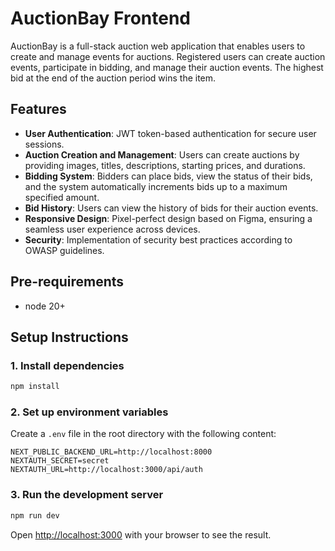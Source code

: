 # AuctionBay Frontend

AuctionBay is a full-stack auction web application that enables users to create and manage events for auctions.
Registered users can create auction events, participate in bidding, and manage their auction events. The highest bid at
the end of the auction period wins the item.

## Features

- **User Authentication**: JWT token-based authentication for secure user sessions.
- **Auction Creation and Management**: Users can create auctions by providing images, titles, descriptions, starting
  prices, and durations.
- **Bidding System**: Bidders can place bids, view the status of their bids, and the system automatically increments
  bids up to a maximum specified amount.
- **Bid History**: Users can view the history of bids for their auction events.
- **Responsive Design**: Pixel-perfect design based on Figma, ensuring a seamless user experience across devices.
- **Security**: Implementation of security best practices according to OWASP guidelines.

## Pre-requirements

- node 20+

## Setup Instructions

### 1. Install dependencies

```bash
npm install
```

### 2. Set up environment variables

Create a `.env` file in the root directory with the following content:

```env
NEXT_PUBLIC_BACKEND_URL=http://localhost:8000
NEXTAUTH_SECRET=secret
NEXTAUTH_URL=http://localhost:3000/api/auth
```

### 3. Run the development server

```bash
npm run dev
```

Open [http://localhost:3000](http://localhost:3000) with your browser to see the result.
